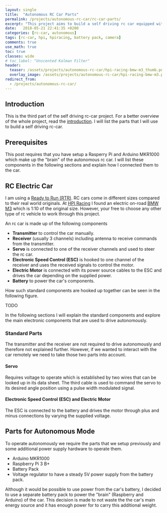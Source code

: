 ```yaml
---
layout: single
title:  "Autonomous RC Car Parts"
permalink: /projects/autonomous-rc-car/rc-car-parts/
excerpt: "This project aims to build a self driving rc car equipped with a Raspberry Pi 3 B+ running ROS and an Arduino MKR1000 to control the motor and the servo for steering."
date:   2018-05-21 22:41:35 +0200
categories: [rc-car, autonomous]
tags: [rc-car, hpi, hpiracing, battery pack, camera]
comments: true
use_math: true
toc: true
classes: wide
# toc_label: "Unscented Kalman Filter"
header:
  teaser: /assets/projects/autonomous-rc-car/hpi-racing-bmw-m3_thumb.png
  overlay_image: /assets/projects/autonomous-rc-car/hpi-racing-bmw-m3.png
redirect_from:
  - /projects/autonomous-rc-car/
---
```



## Introduction

This is the third part of the self driving rc-car project. For a better overview of
the whole project, read the [introduction](/projects/autonomous-rc-car/).
I will list the parts that I will use to build a self driving rc-car.

## Prerequisites

This post requires that you have setup a Rasperry Pi and Arduino MKR1000 which make up the "brain" of
the autonomous rc car. I will list these components in the following sections and explain how I connected them to the car.

## RC Electric Car

I am using a [Ready to Run (RTR)](https://en.wikipedia.org/wiki/Radio-controlled_car).
RC cars come in different sizes compared to their real world originals.
At [HPI Racing](https://www.hpiracing.com) I found an electric on-road [BMW M3](https://www.hpiracing.com/en/kit/114343) which is 1:10 of the original size.
However, your free to choose any other type of rc vehicle to work through this project.


An rc car is made up of the following components

- **Transmitter** to control the car manually.
- **Receiver** (usually 3 channels) including antenna to receive commands from the transmitter.
- **Servo** is connected to one of the receiver channels and used to steer the rc car.
- **Electronic Speed Control (ESC)** is hooked to one channel of the receiver and uses the received signals to control the motor.
- **Electric Motor** is connected with its power source cables to the ESC and drives the car depending on the supplied power.
- **Battery** to power the car's components.

How such standard components are hooked up together can be seen in the following figure.

TODO

In the following sections I will explain the standard components and explore the main electronic components that are used to drive autonomously.

### Standard Parts

The transmitter and the receiver are not required to drive autonomously and therefore not explained further.
However, if we wanted to interact with the car remotely we need to take those two parts into account.

#### Servo

Requires voltage to operate which is established by two wires that can be looked up in its data sheet.
The third cable is used to command the servo to its desired angle position using a pulse width modulated signal.

#### Electronic Speed Control (ESC) and Electric Motor

The ESC is connected to the battery and drives the motor through plus and minus connections by varying the supplied voltage.

## Parts for Autonomous Mode

To operate autonomously we require the parts that we setup previously and some additional power supply hardware to operate them.

- Arduino MKR1000
- Raspberry Pi 3 B+
- Battery Pack
- Voltage regulator to have a steady 5V power supply from the battery pack.

Although it would be possible to use power from the car's battery, I decided to use a separate battery pack to power the "brain"
(Raspberry and Arduino) of the car. This decision is made to not waste the the car's main energy source and it has enough power
for to carry this additional weight.
